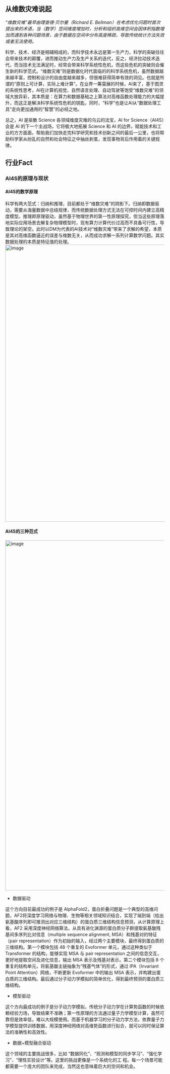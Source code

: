 ## 从维数灾难说起

*“维数灾难”最早由理查德·贝尔曼（Richard E. Bellman）在考虑优化问题时首次提出来的术语，当（数学）空间维度增加时，分析和组织高维空间会因体积指数增加而遇到各种问题场景，由于数据在空间中分布高度稀疏，导致传统统计方法失效或者无法使用。*

科学、技术、经济是相辅相成的，而科学技术永远是第一生产力，科学的突破往往会带来技术的颠覆，进而推动生产力及生产关系的迭代，反之，经济拉动技术迭代，而当技术无法满足时，经常会带来科学系统性危机，而这些危机的突破则会催生新的科学范式。“维数灾难”则是数据化时代面临的的科学系统危机，虽然数据越来越丰富，控制和设计的自由度越来越多，但很难获得简单有效的洞见。也就是所谓的“原则上可计算，实际上难计算”。在业界一筹莫展的时候，AI来了，基于图灵的系统性思考，AI在计算机视觉、自然语言处理、自动驾驶等饱受“维数灾难”的领域大放异彩，其本质是：在算力和数据基础之上算法对高维函数处理能力的大幅提升，而这正是解决科学系统性危机的钥匙，同时，“科学”也是让AI从“数据处理工具”走向更加通用的“智慧”的必经之地。

总之，AI 是驱散 Science 各领域维度灾难的乌云的法宝，AI for Science（AI4S）会是 AI 的下一个主战场，它将极大地拓展 Science 和 AI 的边界，赋能技术和工业的方方面面，帮助我们加快走完科学研究和技术创新之间的最后一公里，也将帮助科学家从纷乱的自然和社会特征之中抽丝剥茧，发现事物背后作用着的关键规律。

## 行业Fact

### AI4S的原理与现状

#### AI4S的数学原理

科学有两大范式：归纳和推理，目前都处于“维数灾难”的阴影下。归纳即数据驱动，需要从海量数据中总结规律，而传统数据处理方式无法在可控时间内建立高精度模型。推理即原理驱动，虽然基于物理世界的第一性原理探究，但当这些原理落地实际应用场景去解复杂物理模型时，现有算力计算代价过高而不具备可行性，导致理论的架空。此时以DM为代表的AI技术对“维数灾难”带来了求解的希望，本质是其对高维函数逼近的误差与维数无关，从而成功求解一系列计算数学问题。其实数据处理的本质是特征值的处理。
<img width="874" alt="image" src="https://user-images.githubusercontent.com/80620580/204183901-e95645b5-630d-4423-8f72-66641692b70d.png">
#### AI4S的三种范式
<img width="1105" alt="image" src="https://user-images.githubusercontent.com/80620580/204427812-b93654ed-0f43-4021-9422-f85353a67da4.png">

- 数据驱动

这个方向目前最成功的例子是 AlphaFold2，蛋白折叠问题是一个典型的高维问题，AF2将深度学习网络与物理、生物等相关领域知识结合，实现了端到端（给出氨基酸序列即可推测出对应三维结构）的蛋白质三维结构信息预测，从计算原理上看，AF2 采用深度神经网络算法，从具有进化渊源的蛋白质分子群提取氨基酸残基间多序列比对信息（multiple sequence alignment, MSA）和残基对的特征（pair representation）作为初始的输入，经过两个主要模块，最终得到蛋白质的三维结构。第一个模块包括 48 个重复的 Evoformer 单元，通过这种类似于 Transformer 的结构，能够实现 MSA 与 pair representation 之间的信息交互，更好地提取空间及进化信息，输出 MSA 表示及残基对表示。第二个模块包括 8 个重复的结构单元，将氨基酸主链抽象为“残基气体”的形式，通过 IPA（Invariant Point Attention）网络，不断更新 Evoformer 中的输出 MSA 表示，并构建出蛋白质的三维结构。最后通过分子动力学模拟的简单优化，得到最终预测的蛋白质三维结构。

- 模型驱动

这个方向最成功的例子是分子动力学模拟，传统分子动力学在计算势函数的时候依赖经验力场，导致结果不准确；第一性原理的方法通过量子力学模型计算，虽然可靠但是效率低，难以大规模使用。而基于机器学习的分子动力学方法，依靠量子力学模型提供训练数据，用深度神经网络对高维势函数进行拟合，就可以同时保证算法的准确性和高效性。

- 数据+模型融合驱动

这个领域的主要挑战很多，比如 “数据同化”、“观测和模型的同步学习”、“强化学习”、“理性实验设计”等。这里的挑战更像是一个系统化的工
程。每一个场景可能都需要一个庞大的团队来完成，当然这也意味着巨大的空间和机会。


